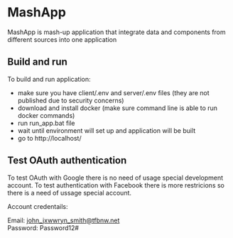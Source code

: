 # MashApp

MashApp is mash-up application that integrate data and components from different sources into one application

## Build and run 

To build and run application:

- make sure you have client/.env and server/.env files (they are not published due to security concerns)
- download and install docker (make sure command line is able to run docker commands)
- run run_app.bat file
- wait until environment will set up and application will be built 
- go to http://localhost/ 

## Test OAuth authentication 

To test OAuth with Google there is no need of usage special development account. To test authentication with Facebook there is more restricions so there is a need of ussage special account. 

Account credentails:

Email: john_jxwwryn_smith@tfbnw.net
<br />
Password: Password12#
